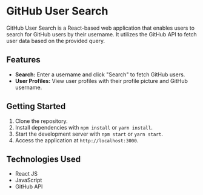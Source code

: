 # GitHub User Search

GitHub User Search is a React-based web application that enables users to search for GitHub users by their username. It utilizes the GitHub API to fetch user data based on the provided query.

## Features

- **Search:** Enter a username and click "Search" to fetch GitHub users.
- **User Profiles:** View user profiles with their profile picture and GitHub username.

## Getting Started

1. Clone the repository.
2. Install dependencies with `npm install` or `yarn install`.
3. Start the development server with `npm start` or `yarn start`.
4. Access the application at `http://localhost:3000`.

## Technologies Used

- React JS
- JavaScript
- GitHub API
